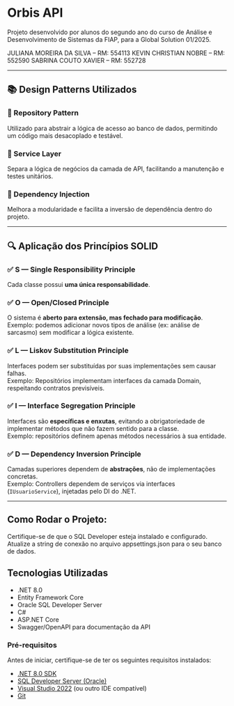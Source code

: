 # Orbis API

Projeto desenvolvido por alunos do segundo ano do curso de Análise e Desenvolvimento de Sistemas da FIAP, para a Global Solution 01/2025.

JULIANA MOREIRA DA SILVA – RM: 554113
KEVIN CHRISTIAN NOBRE – RM: 552590
SABRINA COUTO XAVIER – RM: 552728

---

## 📚 Design Patterns Utilizados  

### 🔹 Repository Pattern  
Utilizado para abstrair a lógica de acesso ao banco de dados, permitindo um código mais desacoplado e testável.  

### 🔹 Service Layer  
Separa a lógica de negócios da camada de API, facilitando a manutenção e testes unitários.  

### 🔹 Dependency Injection  
Melhora a modularidade e facilita a inversão de dependência dentro do projeto.  

---
## 🔍 Aplicação dos Princípios SOLID

### ✅ S — Single Responsibility Principle
Cada classe possui **uma única responsabilidade**.  

### ✅ O — Open/Closed Principle
O sistema é **aberto para extensão, mas fechado para modificação**.  
Exemplo: podemos adicionar novos tipos de análise (ex: análise de sarcasmo) sem modificar a lógica existente.

### ✅ L — Liskov Substitution Principle
Interfaces podem ser substituídas por suas implementações sem causar falhas.  
Exemplo: Repositórios implementam interfaces da camada Domain, respeitando contratos previsíveis.

### ✅ I — Interface Segregation Principle
Interfaces são **específicas e enxutas**, evitando a obrigatoriedade de implementar métodos que não fazem sentido para a classe.  
Exemplo: repositórios definem apenas métodos necessários à sua entidade.

### ✅ D — Dependency Inversion Principle
Camadas superiores dependem de **abstrações**, não de implementações concretas.  
Exemplo: Controllers dependem de serviços via interfaces (`IUsuarioService`), injetadas pelo DI do .NET.

---

## Como Rodar o Projeto:

Certifique-se de que o SQL Developer esteja instalado e configurado.
Atualize a string de conexão no arquivo appsettings.json para o seu banco de dados.

## Tecnologias Utilizadas
- .NET 8.0
- Entity Framework Core
- Oracle SQL Developer Server
- C#
- ASP.NET Core
- Swagger/OpenAPI para documentação da API

### Pré-requisitos
Antes de iniciar, certifique-se de ter os seguintes requisitos instalados:

- [.NET 8.0 SDK](https://dotnet.microsoft.com/download/dotnet/8.0)
- [SQL Developer Server (Oracle)](https://www.oracle.com/database/sqldeveloper/)
- [Visual Studio 2022](https://visualstudio.microsoft.com/) (ou outro IDE compatível)
- [Git](https://git-scm.com/)

